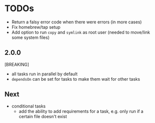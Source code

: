 # TODOs

- Return a falsy error code when there were errors (in more cases)
- Fix homebrew/tap setup
- Add option to run `copy` and `symlink` as root user (needed to move/link some system files)

## 2.0.0

[BREAKING]

- all tasks run in parallel by default
- `dependsOn` can be set for tasks to make them wait for other tasks

## Next

- conditional tasks
  - add the ability to add requirements for a task, e.g. only run if a certain file doesn't exist
